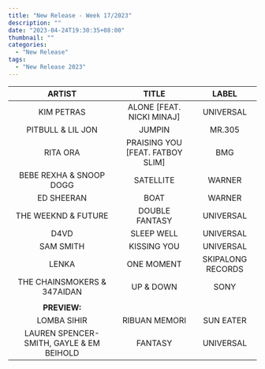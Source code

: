```yaml
---
title: "New Release - Week 17/2023"
description: ""
date: "2023-04-24T19:30:35+08:00"
thumbnail: ""
categories:
  - "New Release"
tags:
  - "New Release 2023"
---
```

<!--more-->
|ARTIST|TITLE|LABEL|
|:----:|:----:|:----:|
|KIM PETRAS|ALONE [FEAT. NICKI MINAJ]|UNIVERSAL|
|PITBULL & LIL JON|JUMPIN|MR.305|
|RITA ORA|PRAISING YOU [FEAT. FATBOY SLIM]|BMG|
|BEBE REXHA & SNOOP DOGG|SATELLITE|WARNER|
|ED SHEERAN|BOAT|WARNER|
|THE WEEKND & FUTURE|DOUBLE FANTASY|UNIVERSAL|
|D4VD|SLEEP WELL|UNIVERSAL|
|SAM SMITH|KISSING YOU|UNIVERSAL|
|LENKA|ONE MOMENT|SKIPALONG RECORDS|
|THE CHAINSMOKERS & 347AIDAN|UP & DOWN|SONY|
| | | |
|**PREVIEW:**| | |
|LOMBA SIHIR|RIBUAN MEMORI|SUN EATER|
|LAUREN SPENCER-SMITH, GAYLE & EM BEIHOLD|FANTASY|UNIVERSAL|